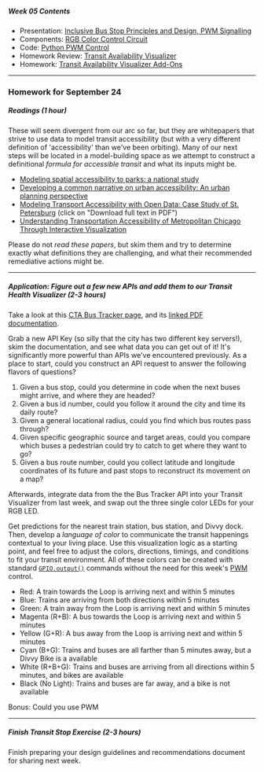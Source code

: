 ##### Week 05 Contents
- Presentation: [Inclusive Bus Stop Principles and Design, PWM Signalling](readme.md)
- Components: [RGB Color Control Circuit](circuits.md)
- Code: [Python PWM Control](python-gpio.md)
- Homework Review: [Transit Availability Visualizer](homework-answers.md)
- Homework: [Transit Availability Visualizer Add-Ons](homework.md)

-----

### Homework for September 24

##### Readings (1 hour)

These will seem divergent from our arc so far, but they are whitepapers that strive to use data to model transit accessibility (but with a very different definition of 'accessibility' than we've been orbiting). Many of our next steps will be located in a model-building space as we attempt to construct a definitional *formula for accessible transit* and what its inputs might be.

- [Modeling spatial accessibility to parks: a national study](https://ij-healthgeographics.biomedcentral.com/articles/10.1186/1476-072X-10-31)
- [Developing a common narrative on urban accessibility: An urban planning perspective](https://www.brookings.edu/research/developing-common-narrative-urban-accessibility-planning/)
- [Modeling Transport Accessibility with Open Data: Case Study of St. Petersburg](https://www.sciencedirect.com/science/article/pii/S1877050916326916) (click on "Download full text in PDF")
- [Understanding Transportation Accessibility of Metropolitan Chicago Through Interactive Visualization](https://www.evl.uic.edu/documents/yin_chicago_urbangis2015.pdf)

Please do not *read these papers*, but skim them and try to determine exactly what definitions they are challenging, and what their recommended remediative actions might be.

-----

##### Application: Figure out a few new APIs and add them to our Transit Health Visualizer (2-3 hours)

Take a look at this [CTA Bus Tracker page](https://www.transitchicago.com/developers/bustracker/), and its [linked PDF documentation](https://www.transitchicago.com/assets/1/6/cta_Bus_Tracker_API_Developer_Guide_and_Documentation_20160929.pdf).  

Grab a new API Key (so silly that the city has two different key servers!), skim the documentation, and see what data you can get out of it! It's significantly more powerful than APIs we've encountered previously. As a place to start, could you construct an API request to answer the following flavors of questions?

1. Given a bus stop, could you determine in code when the next buses might arrive, and where they are headed?
2. Given a bus id number, could you follow it around the city and time its daily route?
3. Given a general locational radius, could you find which bus routes pass through?
4. Given specific geographic source and target areas, could you compare which buses a pedestrian could try to catch to get where they want to go?
5. Given a bus route number, could you collect latitude and longitude coordinates of its future and past stops to reconstruct its movement on a map?

Afterwards, integrate data from the the Bus Tracker API into your Transit Visualizer from last week, and swap out the three single color LEDs for your RGB LED. 

Get predictions for the nearest train station, bus station, and Divvy dock. Then, develop a *language of color* to communicate the transit happenings contextual to your living place. Use this visualization logic as a starting point, and feel free to adjust the colors, directions, timings, and conditions to fit your transit environment. All of these colors can be created with standard [`GPIO.output()`](https://github.com/zachpino/digidev-f19/blob/master/week04/python-gpio.md) commands without the need for this week's [PWM](https://github.com/zachpino/digidev-f19/blob/master/week05/python-gpio.md) control. 

- Red: A train towards the Loop is arriving next and within 5 minutes
- Blue: Trains are arriving from both directions within 5 minutes
- Green: A train away from the Loop is arriving next and within 5 minutes
- Magenta (R+B): A bus towards the Loop is arriving next and within 5 minutes
- Yellow (G+R): A bus away from the Loop is arriving next and within 5 minutes
- Cyan (B+G): Trains and buses are all farther than 5 minutes away, but a Divvy Bike is a available
- White (R+B+G): Trains and buses are arriving from all directions within 5 minutes, and bikes are available
- Black (No Light): Trains and buses are far away, and a bike is not available

Bonus: Could you use PWM 

-----

##### Finish Transit Stop Exercise (2-3 hours)

Finish preparing your design guidelines and recommendations document for sharing next week.
